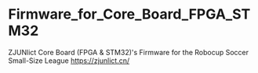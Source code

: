 # Firmware_for_Core_Board_FPGA_STM32
ZJUNlict Core Board (FPGA &amp; STM32)'s Firmware for the Robocup Soccer Small-Size League https://zjunlict.cn/ 
